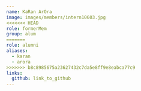 ```yaml
---
name: KaRan ArOra 
image: images/members/intern10603.jpg 
<<<<<<< HEAD
role: formerMem
group: alum
=======
role: alumni
aliases:
  - karan
  - arora
>>>>>>> b8c8985675a23627432c7da5e8ff9e8eabca77c9
links:
  github: link_to_github 
---
```

